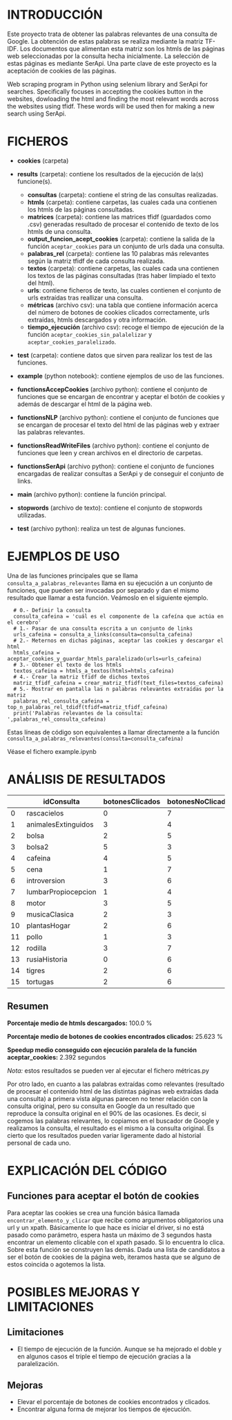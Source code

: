 # INTRODUCCIÓN

Este proyecto trata de obtener las palabras relevantes de una consulta de Google. La obtención de estas palabras se realiza mediante la matriz TF-IDF. Los documentos que alimentan esta matriz son los htmls de las páginas web seleccionadas por la consulta hecha inicialmente. La selección de estas páginas es mediante SerApi. Una parte clave de este proyecto es la aceptación de cookies de las páginas. 

Web scraping program in Python using selenium library and SerApi for searches. Specifically focuses in accepting the cookies button in the websites, dowloading the html and finding the most relevant words across the websites using tfidf. These words will be used then for making a new search using SerApi.

# FICHEROS

- **cookies** (carpeta)
- **results** (carpeta): contiene los resultados de la ejecución de la(s) funcione(s).
    - **consultas** (carpeta): contiene el string de las consultas realizadas.
    - **htmls** (carpeta): contiene carpetas, las cuales cada una contienen los htmls de las páginas consultadas.
    - **matrices** (carpeta): contiene las matrices tfidf (guardados como .csv) generadas resultado de procesar el contenido de texto de los htmls de una consulta.
    - **output_funcion_acept_cookies** (carpeta): contiene la salida de la función ``aceptar_cookies`` para un conjunto de urls dada una consulta.
    - **palabras_rel** (carpeta): contiene las 10 palabras más relevantes según la matriz tfidf de cada consulta realizada.
    - **textos** (carpeta): contiene carpetas, las cuales cada una contienen los textos de las páginas consultadas (tras haber limpiado el texto del html).
    - **urls**: contiene ficheros de texto, las cuales contienen el conjunto de urls extraídas tras reallizar una consulta.
    - **métricas** (archivo csv): una tabla que contiene información acerca del número de botones de cookies clicados correctamente, urls extraídas, htmls descargados y otra información.
    - **tiempo_ejecución** (archivo csv): recoge el tiempo de ejecución de la función ``aceptar_cookies_sin_palalelizar`` y ``aceptar_cookies_paralelizado``.
  
- **test** (carpeta): contiene datos que sirven para realizar los test de las funciones.
- **example** (python notebook): contiene ejemplos de uso de las funciones.
- **functionsAccepCookies** (archivo python): contiene el conjunto de funciones que se encargan de encontrar y aceptar el botón de cookies y además de descargar el html de la página web.
- **functionsNLP** (archivo python): contiene el conjunto de funciones que se encargan de procesar el texto del html de las páginas web y extraer las palabras relevantes.
- **functionsReadWriteFiles** (archivo python): contiene el conjunto de funciones que leen y crean archivos en el directorio de carpetas.
- **functionsSerApi** (archivo python): contiene el conjunto de funciones encargadas de realizar consultas a SerApi y de conseguir el conjunto de links.
- **main** (archivo python): contiene la función principal.
- **stopwords** (archivo de texto): contiene el conjunto de stopwords utilizadas.
- **test** (archivo python): realiza un test de algunas funciones.

# EJEMPLOS DE USO

Una de las funciones principales que se llama `consulta_a_palabras_relevantes` llama en su ejecución a un conjunto de funciones, que pueden ser invocadas por separado y dan el mismo resultado que llamar a esta función.
Veámoslo en el siguiente ejemplo. 

      # 0.- Definir la consulta
      consulta_cafeina = 'cuál es el componente de la cafeína que actúa en el cerebro'
      # 1.- Pasar de una consulta escrita a un conjunto de links
      urls_cafeina = consulta_a_links(consulta=consulta_cafeina)
      # 2.- Meternos en dichas páginas, aceptar las cookies y descargar el html
      htmls_cafeina = aceptar_cookies_y_guardar_htmls_paralelizado(urls=urls_cafeina)
      # 3.- Obtener el texto de los htmls
      textos_cafeina = htmls_a_textos(htmls=htmls_cafeina)
      # 4.- Crear la matriz tfidf de dichos textos
      matriz_tfidf_cafeina = crear_matriz_tfidf(text_files=textos_cafeina)
      # 5.- Mostrar en pantalla las n palabras relevantes extraídas por la matriz
      palabras_rel_consulta_cafeina = top_n_palabras_rel_tdidf(tfidf=matriz_tfidf_cafeina)
      print('Palabras relevantes de la consulta: ',palabras_rel_consulta_cafeina)

Estas líneas de código son equivalentes a llamar directamente a la función `consulta_a_palabras_relevantes(consulta=consulta_cafeina)`

Véase el fichero example.ipynb

# ANÁLISIS DE RESULTADOS

|  |          idConsulta |botonesClicados|botonesNoClicados|noHayBoton|htmlsDescargados| totalUrls|tEjNoParalelo| tEjParalelo|speedup   |
|--|---------------------|---------------|-----------------|----------|----------------|----------|-------------|------------|----------|
|0 |         rascacielos |             0 |                7|         2|               9|        9 |       173.830|    72.171 |  2.408585|
|1 | animalesExtinguidos |             3 |                4|         2|               9|        9 |       356.284|    69.879 |  5.098585|
|2 |               bolsa |             2 |                5|         0|               7|        7 |       125.259|    28.600 |  4.379685|
|3 |              bolsa2 |             5 |                3|         0|               8|        8 |        80.385|    40.854 |  1.967616|
|4 |             cafeina |             4 |                5|         0|               9|        9 |       134.153|    50.597 |  2.651402|
|5 |                cena |             1 |                7|         0|               8|        8 |       178.739|    80.846 |  2.210858|
|6 |        introversion |             3 |                6|         0|               9|        9 |       162.473|    70.046 |  2.319519|
|7 | lumbarPropiocepcion |             1 |                4|         4|               9|        9 |        90.177|    59.184 |  1.523672|
|8 |               motor |             3 |                5|         0|               8|        8 |       116.876|    64.084 |  1.823794|
|9 |       musicaClasica |             2 |                3|         1|               6|        6 |       147.525|    65.496 |  2.252428|
|10|        plantasHogar |             2 |                6|         0|               8|        8 |       162.719|   128.117 |  1.270081|
|11|               pollo |             1 |                3|         5|               9|        9 |        84.837|    65.587 |  1.293503|
|12|             rodilla |             3 |                7|         0|              10|       10 |       164.980|    65.234 |  2.529049|
|13|       rusiaHistoria |             0 |                6|         2|               8|        8 |       132.287|    55.951 |  2.364337|
|14|              tigres |             2 |                6|         0|               8|        8 |       130.024|    86.855 |  1.497024|
|15|            tortugas |             2 |                6|         1|               9|        9 |       138.209|    51.573 |  2.679871|



## Resumen
**Porcentaje medio de htmls descargados:** 100.0 %

**Porcentaje medio de botones de cookies encontrados clicados:** 25.623 %

**Speedup medio conseguido con ejecución paralela de la función aceptar_cookies:** 2.392 segundos

*Nota:* estos resultados se pueden ver al ejecutar el fichero métricas.py

Por otro lado, en cuanto a las palabras extraídas como relevantes (resultado de procesar el contenido html de las distintas páginas web extraídas dada una consulta) a primera vista algunas parecen no tener relación con la consulta original, pero su consulta en Google da un resultado que reproduce la consulta original en el 90% de las ocasiones.
Es decir, si cogemos las palabras relevantes, lo copiamos en el buscador de Google y realizamos la consulta, el resultado es el mismo a la consulta original.
Es cierto que los resultados pueden variar ligeramente dado al historial personal de cada uno.


# EXPLICACIÓN DEL CÓDIGO

## Funciones para aceptar el botón de cookies
Para aceptar las cookies se crea una función básica llamada `encontrar_elemento_y_clicar` que recibe como argumentos obligatorios una url y un xpath. Básicamente lo que hace es iniciar el driver, si no está pasado como parámetro, espera hasta un máximo de 3 segundos hasta encontrar un elemento clicable con el xpath pasado. Si lo encuentra lo clica.
Sobre esta función se construyen las demás. 
Dada una lista de candidatos a ser el botón de cookies de la página web, iteramos hasta que se alguno de estos coincida o agotemos la lista.


# POSIBLES MEJORAS Y LIMITACIONES
## Limitaciones
- El tiempo de ejecución de la función. Aunque se ha mejorado el doble y en algunos casos el triple el tiempo de ejecución gracias a la paralelización.
## Mejoras
 - Elevar el porcentaje de botones de cookies encontrados y clicados.
 - Encontrar alguna forma de mejorar los tiempos de ejecución.
